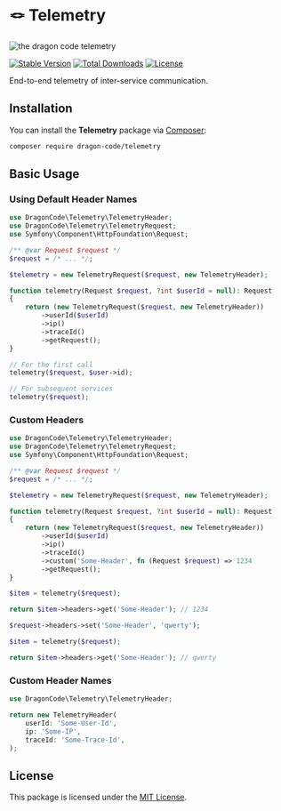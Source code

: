 # 🪢 Telemetry

![the dragon code telemetry](https://preview.dragon-code.pro/the%20dragon%20code/telemetry.svg?brand=php&mode=auto)

[![Stable Version][badge_stable]][link_packagist]
[![Total Downloads][badge_downloads]][link_packagist]
[![License][badge_license]][link_license]

End-to-end telemetry of inter-service communication.

## Installation

You can install the **Telemetry** package via [Composer](https://getcomposer.org):

```Bash
composer require dragon-code/telemetry
```

## Basic Usage

### Using Default Header Names

```php
use DragonCode\Telemetry\TelemetryHeader;
use DragonCode\Telemetry\TelemetryRequest;
use Symfony\Component\HttpFoundation\Request;

/** @var Request $request */
$request = /* ... */;

$telemetry = new TelemetryRequest($request, new TelemetryHeader);

function telemetry(Request $request, ?int $userId = null): Request
{
    return (new TelemetryRequest($request, new TelemetryHeader))
        ->userId($userId)
        ->ip()
        ->traceId()
        ->getRequest();
}

// For the first call
telemetry($request, $user->id);

// For subsequent services
telemetry($request);
```

### Custom Headers

```php
use DragonCode\Telemetry\TelemetryHeader;
use DragonCode\Telemetry\TelemetryRequest;
use Symfony\Component\HttpFoundation\Request;

/** @var Request $request */
$request = /* ... */;

$telemetry = new TelemetryRequest($request, new TelemetryHeader);

function telemetry(Request $request, ?int $userId = null): Request
{
    return (new TelemetryRequest($request, new TelemetryHeader))
        ->userId($userId)
        ->ip()
        ->traceId()
        ->custom('Some-Header', fn (Request $request) => 1234
        ->getRequest();
}
```

```php
$item = telemetry($request);

return $item->headers->get('Some-Header'); // 1234
```

```php
$request->headers->set('Some-Header', 'qwerty');

$item = telemetry($request);

return $item->headers->get('Some-Header'); // qwerty
```

### Custom Header Names

```php
use DragonCode\Telemetry\TelemetryHeader;

return new TelemetryHeader(
    userId: 'Some-User-Id',
    ip: 'Some-IP',
    traceId: 'Some-Trace-Id',
);
```

## License

This package is licensed under the [MIT License](LICENSE).


[badge_downloads]:      https://img.shields.io/packagist/dt/dragon-code/telemetry.svg?style=flat-square

[badge_license]:        https://img.shields.io/packagist/l/dragon-code/telemetry.svg?style=flat-square

[badge_stable]:         https://img.shields.io/github/v/release/TheDragonCode/telemetry?label=packagist&style=flat-square

[link_license]:         LICENSE

[link_packagist]:       https://packagist.org/packages/dragon-code/telemetry
